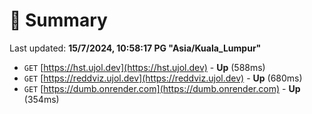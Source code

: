 # 📖 Summary
Last updated: **15/7/2024, 10:58:17 PG "Asia/Kuala_Lumpur"**

- `GET` [https://hst.ujol.dev](https://hst.ujol.dev) - **Up** (588ms)
- `GET` [https://reddviz.ujol.dev](https://reddviz.ujol.dev) - **Up** (680ms)
- `GET` [https://dumb.onrender.com](https://dumb.onrender.com) - **Up** (354ms)
